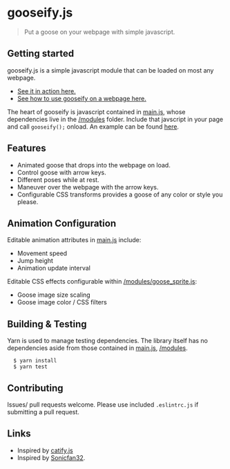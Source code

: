 # gooseify.js

> Put a goose on your webpage with simple javascript.

## Getting started

gooseify.js is a simple javascript module that can be loaded on most any webpage.

* [See it in action here.](https://jorge0136.github.io/gooseify/index)
* [See how to use gooseify on a webpage here.](/example_html/lisp_quote.html)

The heart of gooseify is javascript contained in [main.js](/main.js), whose dependencies live in the [/modules](/modules) folder.
Include that javscript in your page and call `gooseify();` onload. An example can be found [here](/example_html/lisp_quote.html).

## Features

- Animated goose that drops into the webpage on load.
- Control goose with arrow keys.
- Different poses while at rest.
- Maneuver over the webpage with the arrow keys.
- Configurable CSS transforms provides a goose of any color or style you please.

## Animation Configuration

Editable animation attributes in [main.js](/main.js) include:

* Movement speed
* Jump height
* Animation update interval

Editable CSS effects configurable within [/modules/goose_sprite.js](/modules/goose_sprite.js):

* Goose image size scaling
* Goose image color / CSS filters

## Building & Testing

Yarn is used to manage testing dependencies. The library itself has no dependencies aside from those
contained in [main.js](/main.js), [/modules](/modules).

```shell
  $ yarn install
  $ yarn test
```

## Contributing

Issues/ pull requests welcome. Please use included `.eslintrc.js` if submitting a pull request.

## Links

- Inspired by [catify.js](https://github.com/yobert/catify)
- Inspired by [Sonicfan32](https://www.spriters-resource.com/custom_edited/untitledgoosegamecustoms/sheet/121990/).
